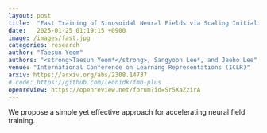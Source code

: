 ```yaml
---
layout: post
title:  "Fast Training of Sinusoidal Neural Fields via Scaling Initialization"
date:   2025-01-25 01:19:15 +0900
image: /images/fast.jpg
categories: research
author: "Taesun Yeom"
authors: "<strong>Taesun Yeom*</strong>, Sangyoon Lee*, and Jaeho Lee"
venue: "International Conference on Learning Representations (ICLR)"
arxiv: https://arxiv.org/abs/2308.14737
# code: https://github.com/leonidk/fmb-plus
openreview: https://openreview.net/forum?id=Sr5XaZzirA
---
```

We propose a simple yet effective approach for accelerating neural field training.